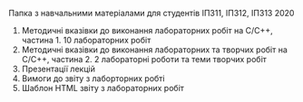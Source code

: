  Папка з навчальними матеріалами для студентів ІПЗ11, ІПЗ12, ІПЗ13 2020
 1. Методичні вказівки до виконання лабораторних робіт на C/C++, частина 1. 10 лабораторних робіт
 2. Методичні вказівки до виконання лабораторних та творчих робіт на C/C++, частина 2. 2 лабораторні роботи та теми творчих робіт
 3. Презентації лекцій
 4. Вимоги до звіту з лаборторних робті
 5. Шаблон HTML звіту з лабораторних робіт 
 
